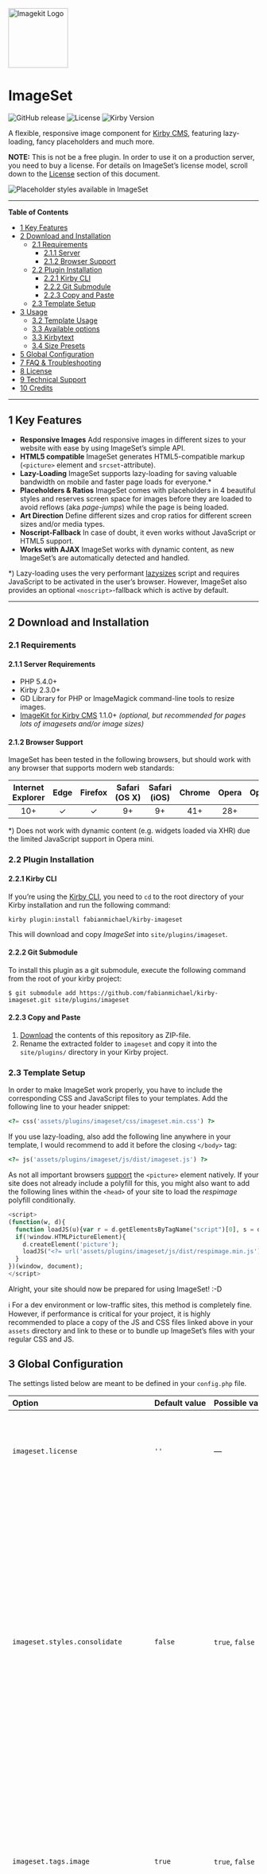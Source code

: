 <img src="https://fabianmichael.de/shared/imagekit-logo-github.png" alt="Imagekit Logo" width="120" height="120" />

# ImageSet

![GitHub release](https://img.shields.io/github/release/fabianmichael/kirby-imageset.svg?maxAge=2592000) ![License](https://img.shields.io/badge/license-commercial-green.svg) ![Kirby Version](https://img.shields.io/badge/Kirby-2.3%2B-red.svg)

A flexible, responsive image component for [Kirby CMS](http://getkirby.com), featuring lazy-loading, fancy placeholders and much more.

**NOTE:** This is not be a free plugin. In order to use it on a production server, you need to buy a license. For details on ImageSet’s license model, scroll down to the [License](#license) section of this document.

![Placeholder styles available in ImageSet](https://fabianmichael.de/shared/imageset-animation.gif)

***

<!-- START doctoc generated TOC please keep comment here to allow auto update -->
<!-- DON'T EDIT THIS SECTION, INSTEAD RE-RUN doctoc TO UPDATE -->
**Table of Contents**

- [1 Key Features](#1-key-features)
- [2 Download and Installation](#2-download-and-installation)
  - [2.1 Requirements](#21-requirements)
    - [2.1.1 Server](#211-server)
    - [2.1.2 Browser Support](#212-browser-support)
  - [2.2 Plugin Installation](#22-plugin-installation)
    - [2.2.1 Kirby CLI](#221-kirby-cli)
    - [2.2.2 Git Submodule](#222-git-submodule)
    - [2.2.3 Copy and Paste](#223-copy-and-paste)
  - [2.3 Template Setup](#23-template-setup)
- [3 Usage](#3-usage)
  - [3.2 Template Usage](#32-template-usage)
  - [3.3 Available options](#33-available-options)
  - [3.3 Kirbytext](#33-Kirbytext)
  - [3.4 Size Presets](#34-size-presets)
- [5 Global Configuration](#5-global-configuration)
- [7 FAQ & Troubleshooting](#7-faq-&-troubleshooting)
- [8 License](#8-license)
- [9 Technical Support](#9-technical-support)
- [10 Credits](#10-credits)

<!-- END doctoc generated TOC please keep comment here to allow auto update -->

***

## 1 Key Features

- **Responsive Images** Add responsive images in different sizes to your website with ease by using ImageSet’s simple API.
- **HTML5 compatible** ImageSet generates HTML5-compatible markup (`<picture>` element and `srcset`-attribute).
- **Lazy-Loading** ImageSet supports lazy-loading for saving valuable bandwidth on mobile and faster page loads for everyone.*
-  **Placeholders & Ratios** ImageSet comes with placeholders in 4 beautiful styles and reserves screen space for images before they are loaded to avoid reflows (aka *page-jumps*) while the page is being loaded.
-  **Art Direction** Define different sizes and crop ratios for different screen sizes and/or media types.
-  **Noscript-Fallback** In case of doubt, it even works without JavaScript or HTML5 support.
-  **Works with AJAX** ImageSet works with dynamic content, as new ImageSet’s are automatically detected and handled.

*) Lazy-loading uses the very performant [lazysizes](https://github.com/aFarkas/lazysizes) script and requires JavaScript to be activated in the user’s browser. However, ImageSet also provides an optional `<noscript>`-fallback which is active by default.

***

## 2 Download and Installation

### 2.1 Requirements

#### 2.1.1 Server Requirements

-  PHP 5.4.0+
-  Kirby 2.3.0+
-  GD Library for PHP or ImageMagick command-line tools to resize images.
-  [ImageKit for Kirby CMS](https://github.com/fabianmichael/kirby-imagekit) 1.1.0+ *(optional, but recommended for pages lots of imagesets and/or image sizes)*

#### 2.1.2 Browser Support

ImageSet has been tested in the following browsers, but should work with any browser that supports modern web standards:

| Internet Explorer | Edge    | Firefox | Safari (OS X) | Safari (iOS) | Chrome | Opera | Opera mini |
|:-----------------:|:-------:|:-------:|:------:|:------:| :-----: | :-----: | :----: |
| 10+               | ✓       | ✓       | 9+     | 9+      | 41+ | 28+ | ✓* |

*) Does not work with dynamic content (e.g. widgets loaded via XHR) due the limited JavaScript support in Opera mini.

### 2.2 Plugin Installation

#### 2.2.1 Kirby CLI

If you’re using the [Kirby CLI](https://github.com/getkirby/cli), you need to `cd` to the root directory of your Kirby installation and run the following command:

```
kirby plugin:install fabianmichael/kirby-imageset
```

This will download and copy *ImageSet* into `site/plugins/imageset`.

#### 2.2.2 Git Submodule

To install this plugin as a git submodule, execute the following command from the root of your kirby project:

```
$ git submodule add https://github.com/fabianmichael/kirby-imageset.git site/plugins/imageset
```

#### 2.2.3 Copy and Paste

1. [Download](https://github.com/fabianmichael/kirby-imageset/archive/master.zip) the contents of this repository as ZIP-file.
2. Rename the extracted folder to `imageset` and copy it into the `site/plugins/` directory in your Kirby project.

### 2.3 Template Setup

In order to make ImageSet work properly, you have to include the corresponding CSS and JavaScript files to your templates. Add the following line to your header snippet:

```php
<?= css('assets/plugins/imageset/css/imageset.min.css') ?>
```

If you use lazy-loading, also add the following line anywhere in your template, I would recommend to add it before the closing `</body>` tag:

```php
<?= js('assets/plugins/imageset/js/dist/imageset.js') ?>
```

As not all important browsers [support](http://caniuse.com/#feat=picture) the `<picture>` element natively. If your site does not already include a polyfill for this, you might also want to add the following lines within the `<head>` of your site to load the *respimage* polyfill conditionally.

```php
<script>
(function(w, d){
  function loadJS(u){var r = d.getElementsByTagName("script")[0], s = d.createElement("script");s.src = u;r.parentNode.insertBefore( s, r );}
  if(!window.HTMLPictureElement){
    d.createElement('picture');
    loadJS("<?= url('assets/plugins/imageset/js/dist/respimage.min.js') ?>");
  }
})(window, document);
</script>
```

Alright, your site should now be prepared for using ImageSet! :-D

ℹ️ For a dev environment or low-traffic sites, this method is completely fine. However, if performance is critical for your project, it is highly recommended to place a copy of the JS and CSS files linked above in your `assets` directory and link to these or to bundle up ImageSet’s files with your regular CSS and JS.

## 3 Global Configuration

The settings listed below are meant to be defined in your `config.php` file.

| Option              | Default value | Possible values | Description                                                                                                                                                                                                                                                     |
|:--------------------|:--------------|:--------------|:----------------------------------------------------------------------------------------------------------------------------------------------------------------------------------------------------------------------------------------------------------------|
| `imageset.license`    | `''`          | — |Enter your license code here, once your site goes live.<br>[<img src="https://img.shields.io/badge/%E2%80%BA-Buy%20a%20license-green.svg" alt="Buy a license">](http://sites.fastspring.com/fabianmichael/product/imagekit) |
| `imageset.styles.consolidate` | `false` | `true`, `false` | If you use ImageSets with multiple aspect-ratios, the plugin needs a `<style>` element for every of those. This is common practice in web design and works in every browser, but throws a validation error as it’s not officially part of the HTML5 spec. If this is an issue for you, you can enable this setting. |
| `imageset.tags.image` | `true` | `true`, `false` | If enabled, ImageSet will replace Kirby’s built-in `(image: …)` Kirbytag with one that will generate ImageSets instead of plain image tags. |
| `imageset.tags.image.sizes.default` | `''` | Any defined preset name. | Set the default size of imagesets generated via the `(image: …)` Kirbytag. If this option is set, ImageSet will always generate ImageSets whenever the image Kirbytag is used, and no size parameter was given. |

To configure the default behavior of ImageSets, have a look at the [Available Options](#bla) section below.

## 4 Usage

### 4.1 Template API

ImageSet offers a convenient API for including ImageSet’s into your Template-Code. Use the global `imageset()` function for adding ImageSets to your templates:

**The `imageset()` function**

```php
imageset(Media $image, mixed $sizes = 'default', array $options = null)
```

**Parameters:**

`$image`
: The source image used to generate all resized versions.

`$sizes` 
: The sizes to generate. Can be the name of a preset or a sizes descriptor. If no sizes are given, ImageSet will look whether a sizes preset called `'default'` is defined and will use this.

`$options`
: An associative array of options, letting you override default settings and adjust things like placeholder style, noscript-behavior etc. (see [Available Options](#bla))

**Working with `File` objects:**

Whenever your source image is from inside Kirby's content folder, you should use Kirby’s API to get the image a `File` object and the corresponding `imageset()` method. In this case, you don’t have to specify the `$image` parameter:

```php
if($image = $page->image('sample.jpg')):
  echo $image->imageset('200,400,600');
}
```

### 4.1 Describing Sizes

#### 4.1.1 Single Aspect-Ratio

As most image sizes are defined by their width, ImageKit provides a convenient syntax for. You can either provide a string of comma-separated widths or an array, choose whatever you prefer:

**List of image widths**

```php
echo $image->imageset('200,400,600');
echo $image->imageset([200, 400, 600]);
```

This will generate 3 thumbnails with a width of 200, 400 and 600 pixels. You can provide the sizes either as array or as string of comma-separated values. For better readability, you may also add a space after each comma.

**Range between widths**

```php
echo $image->imageset('200-600');
```

When you specifiy a range, ImageKit will calculate the intermediate sizes automatically. By default, the plugin will generate 2 intermediate sizes, so the example above will create a total of 4 thumbnails at widths of 200, 334, 467 and 600 pixels.

```php
echo $image->imageset('200-600,3');
```

If you need more than 2 intermediate sizes, you can optionally add a parameter to tell ImageSet, how many sizes it should calculate. The example above will create a total of 5 thumbnails at widths of 200, 300, 400, 500 and 600 pixel

**List of cropped sizes**

```php
echo $image->imageset('400x200,800x400');
```

You can also describe explicit width and height parameters for images to create cropped thumbnails.

ℹ️ All images described in one size should have the same aspect-ratio. If you need different crop-ratios for different viewport-sizes, continue reading for more detailed information on more complex usage scenarios.

**Range between cropped sizes**

```php
echo $image->imageset('400x200-800x400');
echo $image->imageset('400x200-800x400,5')
```

You can also provide a range between the smallest and the largest cropped thumbnail you need. Intermediate sizes are calculated automatically. By default, the plugin will generate 2 intermediate sizes. If you need more intermediate sizes, you can specify the number of intermediate sizes you need by appending a comma and the number of sizes you need like shown in the example above.

#### 4.1.2 Multiple Aspect-Ratios

Some scenarios require your images to be cropped in different ratios. Take the full-width hero image of a blog example for example. On large screens, it might be suitable to use a 16:9 format, on smaller devices like a smartphone, a square image might be better so the image needs to be cropped differently.

```php
<?= imageset($page->image('marina.jpg'), [
  [ '320x180-1920x1080,5', 'media' => '(min-aspect-ratio: 3/2)' ],
  [ '320x320-1000x1000,5' ],
]); ?>
```

The example will create an ImageSet with 2 different  aspect-ratios, based on viewport-size. This first size in 16:9 format is only shown when the viewport has an aspect-ratio of 3/2. On taller viewports, the square version of the ImageSet is shown.

#### 4.1.3 The sizes option

The HTML spec requires you to specify the sizes attribute for every `<source>` or `<img>` element with a srcset, that uses width descriptors to make your site pass the HTML validator. 

By default, ImageKit will add `sizes="100vw"` to your images. As long as you use lazy-loading (enabled by default), the plugin will automatically calculate the size based on the current width of an ImageSet. If you disable lazy-loading or the behavior of the `<noscript>`-fallback of ImageSets, you should pass a valid sizes descriptor.

```php
<?= $image->imageset([ '160-1280,6', 'sizes' => '(min-width: 640px) 100vw, 50vw' ]) ?>
```

Further Reading:

- Eric Portis (2014): [Srcset and sizes](http://ericportis.com/posts/2014/srcset-sizes/)

### 4.2 Available options

The following options define the behavior of an ImageSets and need to be passed as an additional parameter when calling the `imageset()` function:

```php
<?= $image->imageset([ '160-1280,6', 'sizes' => '(min-width: 640px) 100vw, 50vw' ], [
    'class'      => 'awesome-image',
    'placeholder => 'blurred',
  ]) ?>
```

You can also define default values for all options by passing setting them in your `config.php` file with a prefix of `imageset.[option name]`:

```php
c::set('imageset.placeholder', 'color');
c::set('imageset.noscript',    false);
```

| Option              | Default value | Possible values | Description                                                                                                                                                                                                                                                     |
|:--------------------|:--------------|:--------------|:----------------------------------------------------------------------------------------------------------------------------------------------------------------------------------------------------------------------------------------------------------------|
| `class` | `''` | – | Additional classes added to the wrapper tag of imagesets. |
| `ratio` | `true` | `true`, `false` | Add ratio-placeholders to imagesets. This reserves space for the images while the page is loading and avoids reflows (aka *page-jumps*) |
| `placeholder` | `'mosaic'` | `false`, `'mosaic'`, `'blurred'`, `'lqip'`, `'color'` | Set‘s the visual style of the placeholder shown while the main image is being loaded. Set to `false` if you don’t want to use a placeholder at all. If placeholders are enabled, the `ratio` option is also automatically enabled. |
| `lazyload` | `true` | `true`, `false` |  Enable/Disable lazy-loading of ImageSets. |
| `noscript` | `true` | `true`, `false` | Includes a fallback for clients with JavaScript disabled. |
| `noscript.priority` | `'ratio'` | `'ratio'`, `'compatibility'` | `ratio` = ImageSet will use the same screen-estate when JavaScript is disabled. Use this option, when a change of an image’s aspect-ratio would destroy your layout. In browsers where neither `object-fit` nor the `<picture>` element is supported, this will lead to skewed images when an ImageSet has different aspect-ratios different viewport sizes *(i.e IE10-11, Edge)*.<br>`compatibility` = ImageSets will always show their fallback-size when JavaScript is disabled. Sizes with different aspect-ratios are ignored. This works in any browser I tested with. |

### 4.3 Kirbytext



### 5 Working with Size Presets


## 7 FAQ & Troubleshooting

**Will ImageSet affect my site’s performance`**<br>

bla …

## 8 License

ImageKit can be evaluated as long as you want on how many private servers you want. To deploy ImageKit on any public server, you need to buy a license. See `license.md` for terms and conditions.

[<img src="https://img.shields.io/badge/%E2%80%BA-Buy%20a%20license-green.svg" alt="Buy a license">](http://sites.fastspring.com/fabianmichael/product/imageset)

However, even with a valid license code, it is discouraged to use it in any project, that promotes racism, sexism, homophobia, animal abuse or any other form of hate-speech.

## 9 Technical Support

Technical support is provided via Email and on GitHub. If you’re facing any problems with running or setting up ImageSet, please send your request to [support@fabianmichael.de](mailto:support@fabianmichael.de) or [create a new issue](https://github.com/fabianmichael/kirby-imageset/issues/new) in this GitHub repository. No representations or guarantees are made regarding the response time in which support questions are answered.

## 10 Credits

ImageSet is developed and maintained by [Fabian Michael](https://fabianmichael.de), a graphic designer & web developer from Germany.
